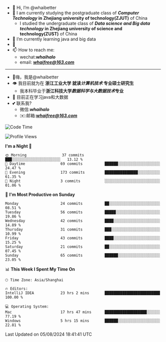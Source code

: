 - 👋 Hi, I’m @whaibetter
- 👀 I am currently studying the postgraduate class of ***Computer Technology* in Zhejiang university of technology(ZJUT)** of China
  -  I studied the undergraduate class of ***Data science and Big data technology* in Zhejiang university of science and technology(ZUST)** of China
- 🌱 I’m currently learning java and big data
- 💞️ 
- 📫 How to reach me: 
  - wechat:***whaihalo***
  - email: ***whaifree@163.com***
 ------------------------
- 👋嗨，我是@whaibetter
- 👁 我目前就为在 **浙江工业大学 就读*计算机技术* 专业硕士研究生**
  - 我本科毕业于**浙江科技大学*数据科学与大数据技术*专业**
- 🌴 目前正在学习java和大数据
- 💕 联系我?
  - 微信:***whaihalo***
  - ✉️:邮箱:***whaifree@163.com***

<!--START_SECTION:waka-->
![Code Time](http://img.shields.io/badge/Code%20Time-325%20hrs%2032%20mins-blue)

![Profile Views](http://img.shields.io/badge/Profile%20Views-0-blue)

**I'm a Night 🦉** 

```text
🌞 Morning                37 commits          ███░░░░░░░░░░░░░░░░░░░░░░   13.12 % 
🌆 Daytime                69 commits          ██████░░░░░░░░░░░░░░░░░░░   24.47 % 
🌃 Evening                173 commits         ███████████████░░░░░░░░░░   61.35 % 
🌙 Night                  3 commits           ░░░░░░░░░░░░░░░░░░░░░░░░░   01.06 % 
```
📅 **I'm Most Productive on Sunday** 

```text
Monday                   24 commits          ██░░░░░░░░░░░░░░░░░░░░░░░   08.51 % 
Tuesday                  56 commits          █████░░░░░░░░░░░░░░░░░░░░   19.86 % 
Wednesday                42 commits          ████░░░░░░░░░░░░░░░░░░░░░   14.89 % 
Thursday                 31 commits          ███░░░░░░░░░░░░░░░░░░░░░░   10.99 % 
Friday                   43 commits          ████░░░░░░░░░░░░░░░░░░░░░   15.25 % 
Saturday                 21 commits          ██░░░░░░░░░░░░░░░░░░░░░░░   07.45 % 
Sunday                   65 commits          ██████░░░░░░░░░░░░░░░░░░░   23.05 % 
```


📊 **This Week I Spent My Time On** 

```text
🕑︎ Time Zone: Asia/Shanghai

🔥 Editors: 
IntelliJ IDEA            23 hrs 2 mins       █████████████████████████   100.00 % 

💻 Operating System: 
Mac                      17 hrs 47 mins      ███████████████████░░░░░░   77.19 % 
Windows                  5 hrs 15 mins       ██████░░░░░░░░░░░░░░░░░░░   22.81 % 
```


 Last Updated on 05/08/2024 18:41:41 UTC
<!--END_SECTION:waka-->
